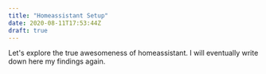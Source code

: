 ```yaml
---
title: "Homeassistant Setup"
date: 2020-08-11T17:53:44Z
draft: true
---
```


Let's explore the true awesomeness of homeassistant.
I will eventually write down here my findings again.